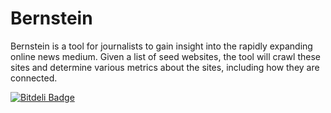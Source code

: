 Bernstein
================================================================================

Bernstein is a tool for journalists to gain insight into the rapidly expanding
online news medium. Given a list of seed websites, the tool will crawl these
sites and determine various metrics about the sites, including how they are
connected.


[![Bitdeli Badge](https://d2weczhvl823v0.cloudfront.net/nathanjordan/bernstein/trend.png)](https://bitdeli.com/free "Bitdeli Badge")

